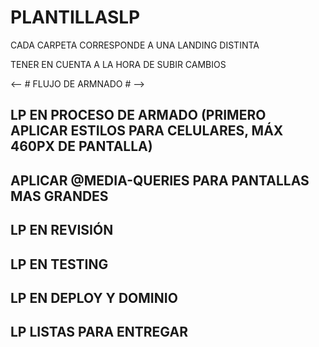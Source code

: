 # PLANTILLASLP

CADA CARPETA CORRESPONDE A UNA LANDING DISTINTA

TENER EN CUENTA A LA HORA DE SUBIR CAMBIOS


<-- # FLUJO DE ARMNADO # -->


## LP EN PROCESO DE ARMADO (PRIMERO APLICAR ESTILOS PARA CELULARES, MÁX 460PX DE PANTALLA)


## APLICAR @MEDIA-QUERIES PARA PANTALLAS MAS GRANDES


## LP EN REVISIÓN


## LP EN TESTING


## LP EN DEPLOY Y DOMINIO


## LP LISTAS PARA ENTREGAR

